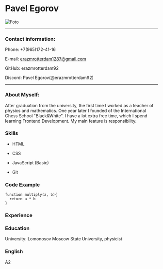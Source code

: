 # Pavel Egorov 
![Foto](078d18d1e078d7c146ff4754287db4e2.jpg"Foto")
***
### Contact information:
Phone: +7(965)172-41-16

E-mail: erazmrotterdam1287@gmail.com

GitHub: erazmrotterdam92

Discord: Pavel Egorov(@erazmrotterdam92)
***
### About Myself:
After graduation from the university, the first time I worked as a teacher of physics and mathematics. One year later I founded of the International Chess School "Black&White".  I have a lot extra free time, which I spend learning Frontend Development.  My main feature is responsibility. 
### Skills
* HTML

* CSS

* JavaScript (Basic)

* Git
### Code Example
```
function multiply(a, b){
  return a * b
}
```
### Experience
### Education
University: Lomonosov Moscow State University, physicist
### English
A2 
